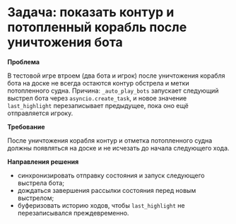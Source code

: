 # Задача: показать контур и потопленный корабль после уничтожения бота

**Проблема**

В тестовой игре втроем (два бота и игрок) после уничтожения корабля бота на доске не всегда остаются контур обстрела и метки потопленного судна. 
Причина: `_auto_play_bots` запускает следующий выстрел бота через `asyncio.create_task`, и новое значение `last_highlight` перезаписывает предыдущее, пока оно ещё отправляется игроку.

**Требование**

После уничтожения корабля контур и отметка потопленного судна должны появляться на доске и не исчезать до начала следующего хода.

**Направления решения**

- синхронизировать отправку состояния и запуск следующего выстрела бота;
- дождаться завершения рассылки состояния перед новым выстрелом;
- буферизовать историю ходов, чтобы `last_highlight` не перезаписывался преждевременно.
